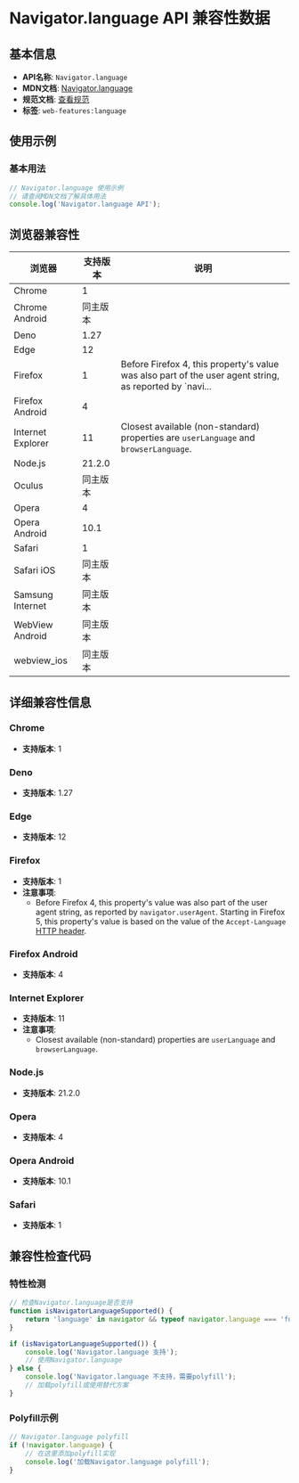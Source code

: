 # Navigator.language API 兼容性数据

## 基本信息

- **API名称**: `Navigator.language`
- **MDN文档**: [Navigator.language](https://developer.mozilla.org/docs/Web/API/Navigator/language)
- **规范文档**: [查看规范](https://html.spec.whatwg.org/multipage/system-state.html#dom-navigator-language-dev)
- **标签**: `web-features:language`

## 使用示例

### 基本用法

```javascript
// Navigator.language 使用示例
// 请查阅MDN文档了解具体用法
console.log('Navigator.language API');
```

## 浏览器兼容性

| 浏览器 | 支持版本 | 说明 |
|--------|----------|------|
| Chrome | 1 |  |
| Chrome Android | 同主版本 |  |
| Deno | 1.27 |  |
| Edge | 12 |  |
| Firefox | 1 | Before Firefox 4, this property's value was also part of the user agent string, as reported by `navi... |
| Firefox Android | 4 |  |
| Internet Explorer | 11 | Closest available (non-standard) properties are `userLanguage` and `browserLanguage`. |
| Node.js | 21.2.0 |  |
| Oculus | 同主版本 |  |
| Opera | 4 |  |
| Opera Android | 10.1 |  |
| Safari | 1 |  |
| Safari iOS | 同主版本 |  |
| Samsung Internet | 同主版本 |  |
| WebView Android | 同主版本 |  |
| webview_ios | 同主版本 |  |

## 详细兼容性信息

### Chrome

- **支持版本**: 1

### Deno

- **支持版本**: 1.27

### Edge

- **支持版本**: 12

### Firefox

- **支持版本**: 1
- **注意事项**:
  - Before Firefox 4, this property's value was also part of the user agent string, as reported by `navigator.userAgent`. Starting in Firefox 5, this property's value is based on the value of the `Accept-Language` [HTTP header](https://developer.mozilla.org/docs/Web/HTTP/Headers).

### Firefox Android

- **支持版本**: 4

### Internet Explorer

- **支持版本**: 11
- **注意事项**:
  - Closest available (non-standard) properties are `userLanguage` and `browserLanguage`.

### Node.js

- **支持版本**: 21.2.0

### Opera

- **支持版本**: 4

### Opera Android

- **支持版本**: 10.1

### Safari

- **支持版本**: 1

## 兼容性检查代码

### 特性检测

```javascript
// 检查Navigator.language是否支持
function isNavigatorLanguageSupported() {
    return 'language' in navigator && typeof navigator.language === 'function';
}

if (isNavigatorLanguageSupported()) {
    console.log('Navigator.language 支持');
    // 使用Navigator.language
} else {
    console.log('Navigator.language 不支持，需要polyfill');
    // 加载polyfill或使用替代方案
}
```

### Polyfill示例

```javascript
// Navigator.language polyfill
if (!navigator.language) {
    // 在这里添加polyfill实现
    console.log('加载Navigator.language polyfill');
}
```

